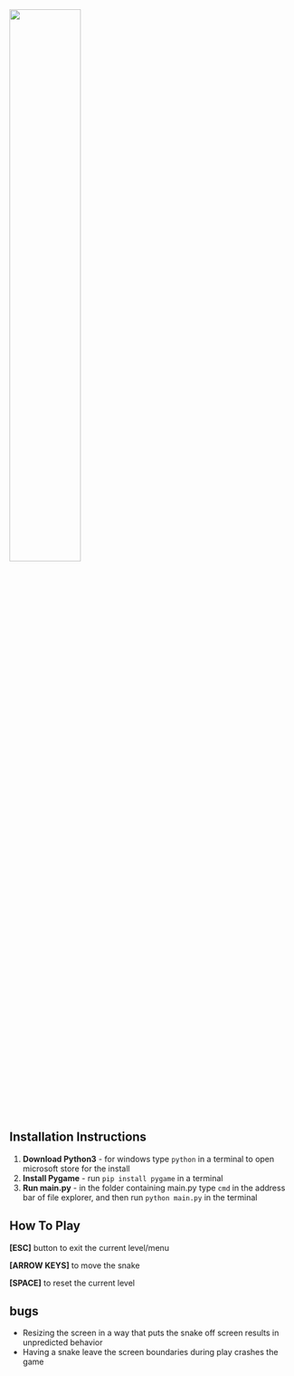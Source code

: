 <img style="display:inline;" src="https://github.com/user-attachments/assets/c533c22b-a7ab-4cb6-9b37-8c3b8d0ee861" width="50%">

## Installation Instructions

1. **Download Python3** - for windows type `python` in a terminal to open microsoft store for the install
3. **Install Pygame** - run `pip install pygame` in a terminal 
4. **Run main.py** - in the folder containing main.py type `cmd` in the address bar of file explorer,
  and then run `python main.py` in the terminal

## How To Play

**\[ESC\]** button to exit the current level/menu

**\[ARROW KEYS\]** to move the snake

**\[SPACE\]** to reset the current level

## bugs

- Resizing the screen in a way that puts the snake off screen results in unpredicted behavior
- Having a snake leave the screen boundaries during play crashes the game
